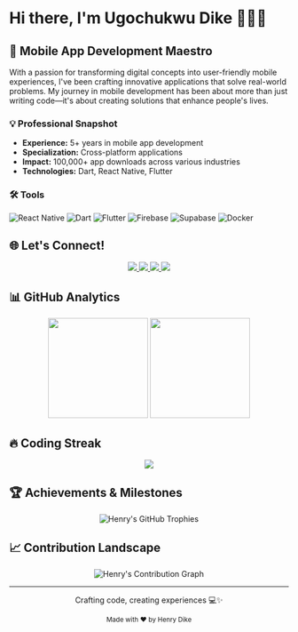 # Hi there, I'm Ugochukwu Dike 👨‍💻🚀

## 📱 Mobile App Development Maestro

With a passion for transforming digital concepts into user-friendly mobile experiences, I've been crafting innovative applications that solve real-world problems. My journey in mobile development has been about more than just writing code—it's about creating solutions that enhance people's lives.

### 💡 Professional Snapshot
- **Experience:** 5+ years in mobile app development
- **Specialization:** Cross-platform applications
- **Impact:** 100,000+ app downloads across various industries
- **Technologies:** Dart, React Native, Flutter

### 🛠️ Tools
![React Native](https://img.shields.io/badge/-React_Native-61DAFB?style=flat-square&logo=react&logoColor=white)
![Dart](https://img.shields.io/badge/-Dart-0175C2?style=flat-square&logo=dart&logoColor=white)
![Flutter](https://img.shields.io/badge/-Flutter-02569B?style=flat-square&logo=flutter&logoColor=white)
![Firebase](https://img.shields.io/badge/-Firebase-FFCA28?style=flat-square&logo=firebase&logoColor=black)
![Supabase](https://img.shields.io/badge/-Supabase-3ECF8E?style=flat-square&logo=supabase&logoColor=white)
![Docker](https://img.shields.io/badge/-Docker-2496ED?style=flat-square&logo=docker&logoColor=white)

## 🌐 Let's Connect!

<div align="center">
  <a href="https://wa.me/2347012053471?text=Hello Henry I need you for a gig">
    <img src="https://img.shields.io/badge/WhatsApp-25D366?style=for-the-badge&logo=whatsapp&logoColor=white" />
  </a>
  <a href="https://twitter.com/henry_dykee">
    <img src="https://img.shields.io/badge/Twitter-1DA1F2?style=for-the-badge&logo=twitter&logoColor=white" />
  </a>
  <a href="https://www.linkedin.com/in/ugochukwu-dike-33027b175/">
    <img src="https://img.shields.io/badge/LinkedIn-0077B5?style=for-the-badge&logo=linkedin&logoColor=white" />
  </a>
  <a href="mailto:dykeehenry@gmail.com">
    <img src="https://img.shields.io/badge/Email-D14836?style=for-the-badge&logo=gmail&logoColor=white" />
  </a>
</div>

## 📊 GitHub Analytics

<div align="center">
  <img height="180em" src="https://github-readme-stats.vercel.app/api?username=Henrydykee&show_icons=true&theme=tokyonight&include_all_commits=true&count_private=true"/>
  <img height="180em" src="https://github-readme-stats.vercel.app/api/top-langs/?username=Henrydykee&layout=compact&langs_count=7&theme=tokyonight"/>
</div>

## 🔥 Coding Streak

<div align="center">
  <img src="[![GitHub Streak](https://github-readme-streak-stats.herokuapp.com?user=Henrydykee&theme=dark)](https://git.io/streak-stats)" />
</div>

## 🏆 Achievements & Milestones

<div align="center">
  <img src="https://github-profile-trophy.vercel.app/?username=Henrydykee&theme=tokyonight&column=7&margin-w=15&margin-h=15" alt="Henry's GitHub Trophies" />
</div>

## 📈 Contribution Landscape

<div align="center">
  <img src="https://github-readme-activity-graph.vercel.app/graph?username=Henrydykee&theme=tokyo-night" alt="Henry's Contribution Graph" />
</div>

---

<div align="center">
  <p>Crafting code, creating experiences 💻✨</p>
  <sub>Made with ❤️ by Henry Dike</sub>
</div>
